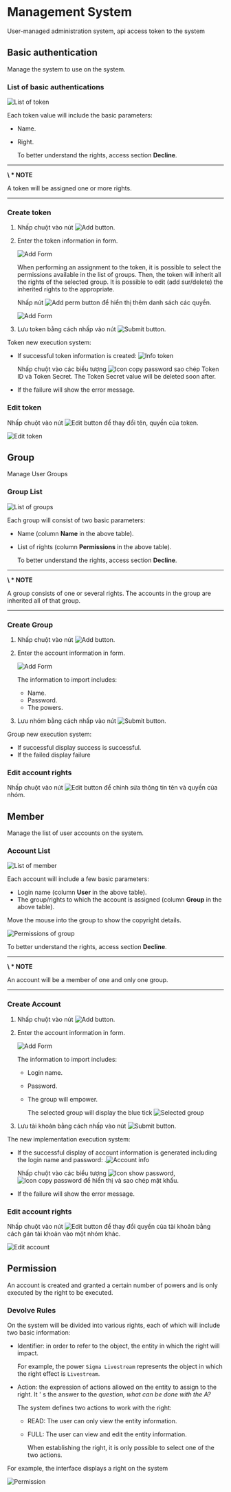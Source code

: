 
# Management System

User-managed administration system, api access token to the system

## Basic authentication

Manage the system to use on the system.

### List of basic authentications
![List of token](./images/um-basic-auth/list.png)

Each token value will include the basic parameters:

- Name.
- Right.

  To better understand the rights, access section **Decline**.

---

**\ * NOTE**

A token will be assigned one or more rights.

---

### Create token

1. Nhấp chuột vào nút ![Add button](./images/um-member/btn-add.png).
2. Enter the token information in form.

    ![Add Form](./images/um-basic-auth/form-add.png)

    When performing an assignment to the token, it is possible to select the permissions available in the list of groups. Then, the token will inherit all the rights of the selected group. It is possible to edit (add sur/delete) the inherited rights to the appropriate.

    Nhấp nút ![Add perm button](./images/um-basic-auth/btn-add-perm.png) để hiển thị thêm danh sách các quyền.

    ![Add Form](./images/um-basic-auth/form-add-2.png)

3. Lưu token  bằng cách nhấp vào nút ![Submit button](./images/um-member/btn-submit.png).

  Token new execution system:
  - If successful token information is created: ![Info token](./images/um-basic-auth/info.png)

    Nhấp chuột vào các biểu tượng ![Icon copy password](./images/um-member/icon-copy.png) sao chép Token ID và Token Secret. The Token Secret value will be deleted soon after.

  - If the failure will show the error message.

### Edit token

Nhấp chuột vào nút ![Edit button](./images/um-action-btns/edit.png) để thay đổi tên, quyền của token.

![Edit token](./images/um-basic-auth/form-edit.png)


## Group

Manage User Groups

### Group List
![List of groups](./images/um-group/list.png)


Each group will consist of two basic parameters:

- Name (column **Name** in the above table).
- List of rights (column **Permissions** in the above table).

  To better understand the rights, access section **Decline**.

---

**\ * NOTE**

A group consists of one or several rights. The accounts in the group are inherited all of that group.

---

### Create Group

1. Nhấp chuột vào nút ![Add button](./images/um-member/btn-add.png).
2. Enter the account information in form.

    ![Add Form](./images/um-group/form-add.png)

    The information to import includes:
    - Name.
    - Password.
    - The powers.
3. Lưu nhóm bằng cách nhấp vào nút ![Submit button](./images/um-member/btn-submit.png).

  Group new execution system:
  - If successful display success is successful.
  - If the failed display failure

### Edit account rights

Nhấp chuột vào nút ![Edit button](./images/um-action-btns/edit.png) để chỉnh sửa thông tin tên và quyền của nhóm.


## Member

Manage the list of user accounts on the system.

### Account List
![List of member](./images/um-member/list.png)


Each account will include a few basic parameters:

- Login name (column **User** in the above table).
- The group/rights to which the account is assigned (column **Group** in the above table).

Move the mouse into the group to show the copyright details.

  ![Permissions of group](./images/um-member/permission.png)

  To better understand the rights, access section **Decline**.

---

**\ * NOTE**

An account will be a member of one and only one group.

---

### Create Account

1. Nhấp chuột vào nút ![Add button](./images/um-member/btn-add.png).
2. Enter the account information in form.

    ![Add Form](./images/um-member/form-add.png)

    The information to import includes:
    - Login name.
    - Password.
    - The group will empower.

      The selected group will display the blue tick ![Selected group](./images/um-member/group-selected.png)
3. Lưu tài khoản  bằng cách nhấp vào nút ![Submit button](./images/um-member/btn-submit.png).

  The new implementation execution system:
  - If the successful display of account information is generated including the login name and password: .![Account info](./images/um-member/account-info.png)

    Nhấp chuột vào các biểu tượng ![Icon show password](./images/um-member/icon-eye.png), ![Icon copy password](./images/um-member/icon-copy.png)  để hiển thị và sao chép mật khẩu.

  - If the failure will show the error message.

### Edit account rights

Nhấp chuột vào nút ![Edit button](./images/um-action-btns/edit.png) để thay đổi quyền của tài khoản bằng cách gán tài khoản vào một nhóm khác.

![Edit account](./images/um-member/form-edit.png)


## Permission

An account is created and granted a certain number of powers and is only executed by the right to be executed.

### Devolve Rules

On the system will be divided into various rights, each of which will include two basic information:

- Identifier: in order to refer to the object, the entity in which the right will impact.

  For example, the power `Sigma Livestream` represents the object in which the right effect is `Livestream`.
- Action: the expression of actions allowed on the entity to assign to the right. It &apos; s the answer to the *question, what can be done with the A?*

  The system defines two actions to work with the right:
  - READ: The user can only view the entity information.
  - FULL: The user can view and edit the entity information.

    When establishing the right, it is only possible to select one of the two actions.

For example, the interface displays a right on the system

  ![Permission](./images/um-permission/general.png)
